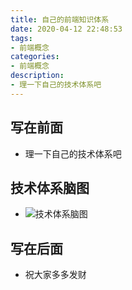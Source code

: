 ```yaml
---
title: 自己的前端知识体系
date: 2020-04-12 22:48:53
tags: 
- 前端概念
categories:
- 前端概念
description:
- 理一下自己的技术体系吧
---
```


## 写在前面
- 理一下自己的技术体系吧

<!-- more -->

## 技术体系脑图
- ![技术体系脑图](http://p0.meituan.net/myvideodistribute/5947cefee7afec18961dda1194cebf224343214.png)

## 写在后面
- 祝大家多多发财
